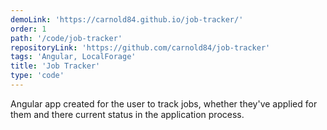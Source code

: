 ```yaml
---
demoLink: 'https://carnold84.github.io/job-tracker/'
order: 1
path: '/code/job-tracker'
repositoryLink: 'https://github.com/carnold84/job-tracker'
tags: 'Angular, LocalForage'
title: 'Job Tracker'
type: 'code'
---
```


Angular app created for the user to track jobs, whether they've applied for them and there current status in the application process.
